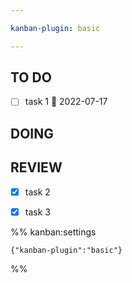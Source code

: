 ```yaml
---

kanban-plugin: basic

---
```


## TO DO

- [ ] task 1 📅 2022-07-17


## DOING



## REVIEW

- [x] task 2
- [x] task 3




%% kanban:settings
```
{"kanban-plugin":"basic"}
```
%%